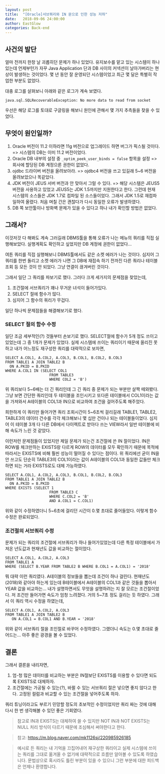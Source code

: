 ```yaml
---
layout: post
title:  "[Oracle]서브쿼리와 IN 문으로 인한 성능 저하"
date:   2018-09-06 24:00:00
author: EastGlow
categories: Back-end
---
```

## 사건의 발단

얼마 전까지 한창 날 괴롭히던 문제가 하나 있었다. 유지보수를 맡고 있는 시스템이 하나 있는데 언제부턴가 자꾸 Java Application 단과 DB 사이의 커넥션이 날아가버리는 현상이 발생하는 것이었다. 몇 년 동안 잘 운영되던 시스템이었고 최근 몇 달은 특별히 작업한 부분도 없었다.

대충 로그를 살펴보니 아래와 같은 로그가 계속 보였다.

```
java.sql.SQLRecoverableException: No more data to read from socket
```

우선은 해당 로그를 토대로 구글링을 해보니 원인에 관해서 몇 가지 추측들을 찾을 수 있었다.

## 무엇이 원인일까?

1. Oracle 버전이 11.2 이하라면 11g 버전으로 업그레이드 하면 버그가 픽스될 것이다. => 시스템의 DB는 이미 11.2 버전이었다.
2. Oracle DB 내부의 설정 중 `_optim_peek_user_binds = false` 항목을 설정 => 회사에 할당된 DB 계정으론 권한이 없었다.
3. ojdbc 드라이버 버전을 올려보아라. => ojdbc4 버전을 쓰고 있길래 5~6 버전을 올려보았으나 똑같았다.
4. JDK 버전이 JEUS 서버 버전과 안 맞아서 그럴 수 있다. => 해당 시스템은 JEUS5 버전을 사용하고 있었고 JEUS5는 JDK 1.5까지만 지원한다고 한다. 그런데 현재 시스템의 소스들은 JDK 1.7로 컴파일 된 소스들이었다. 그래서 JDK 1.5로 재컴파일하여 올렸다. 처음 며칠 간은 괜찮다가 다시 동일한 오류가 발생하였다.
5. DB 쪽 보안툴이나 방화벽 문제가 있을 수 있다고 하나 내가 확인할 방법은 없었다.

## 그래서?

이것저것 다 해봐도 계속 그러길래 DBMS툴을 통해 오류가 나는 메뉴의 쿼리를 직접 실행해보았다. 실행계획도 확인하고 싶었지만 DB 계정에 권한이 없었다...

여튼 쿼리를 직접 실행해보니 DBMS툴에서도 같은 소켓 에러가 나는 것이다. 심지어 그 쿼리를 한번 돌리고 소켓 에러가 나면 그 DB에 재접속 하기 전까진 다른 쿼리나 테이블 조회 등 모든 것이 안 되었다. 그냥 연결이 끊겨버린 것이다.

그래서 일단 그 쿼리를 파보기로 했다. 그러다 크게 세가지의 문제점을 찾았는데,

1. 조건절에 서브쿼리가 꽤나 무거운 녀석이 들어가있다.
2. SELECT 절에 함수가 많다.
3. 심지어 그 함수의 쿼리가 무겁다.

일단 하나씩 문제점들을 해결해보기로 했다.

### SELECT 절의 함수 수정

일단 조금 세부적인(?) 것들부터 손보기로 했다. SELECT절에 함수가 5개 정도 쓰이고 있었는데 그 중 1개가 문제가 있었다. 실제 시스템에 쓰이는 쿼리이기 때문에 올리진 못하고 내가 어느정도 재구성한 쿼리를 대략적으로 보자면,

```
SELECT A.COL1, A.COL2, A.COL3, B.COL1, B.COL2, B.COL3
FROM TABLE1 A JOIN TABLE2 B
  ON A.PKID = B.PKID
WHERE A.COL1 IN (SELECT COL1
    				FROM TABLE3
                    WHERE COL2 = 'B')
```

위 쿼리보다 5~6배는 더 긴 쿼리인데 그 긴 쿼리 중 문제가 되는 부분만 살짝 떼와봤다. 그냥 보면 간단한 쿼리인데 두 테이블을 조인시키고 또다른 테이블에서 COL1이라는 값을 가져와서 A테이블의 COL1과 IN으로 비교하여 조건을 걸어주도록 해주었다.

희한하게 이 쿼리만 들어가면 쿼리 조회시간이 5~6초씩 걸리길래 TABLE1, TABLE2, TABLE3의 데이터 건수를 각각 체크해보니 몇 십만 건이나 되는 테이블들이었다. 심지어 이 테이블 3개 다 다른 DB에서 다이렉트로 받아다 쓰는 VIEW라서 일반 테이블에 비해 속도가 느린 것 같았다.

이런저런 문제점들이 있었지만 제일 문제가 되는건 조건절에 쓴 IN 절이었다. IN은 ROW를 체크만하는 EXISTS랑 다르게 ROW의 데이터를 모두 확인하기 때문에 목적에 따라서는 EXISTS에 비해 훨씬 성능이 떨어질 수 있다는 점이다. 위 쿼리에선 굳이 IN을 안 쓰고도 단순히 TABLE3의 COL1이라는 값이 A테이블의 COL1과 동일한 값들만 체크하면 되는 거라 EXISTS로도 대체 가능하였다.

```
SELECT A.COL1, A.COL2, A.COL3, B.COL1, B.COL2, B.COL3
FROM TABLE1 A JOIN TABLE2 B
  ON A.PKID = B.PKID
WHERE EXISTS (SELECT 1
    				FROM TABLE3 C
                    WHERE C.COL2 = 'B'
                    AND A.COL1 = C.COL1)
```

위와 같이 수정하였더니 5~6초에 걸리던 시간이 0.몇 초대로 줄어들었다. 이렇게 함수 수정은 완료되었다.

### 조건절의 서브쿼리 수정

문제가 되는 쿼리의 조건절에 서브쿼리가 하나 들어가있었는데 다른 특정 테이블에서 가져온 년도값과 현재년도 값을 비교하는 절이었다.

```
SELECT A.COL1, A.COL2, A.COL3
FROM TABLE1 A
WHERE (SELECT B.YEAR FROM TABLE2 B WHERE B.COL1 = A.COL1) = '2018'
```

뭐 대략 이런 쿼리였다. A테이블의 정보들을 뽑는데 조건이 하나 걸린다. 현재년도(2018)와 같아야 하는게 있는데 B테이블에서 A테이블의 COL1과 같은 것들을 뽑아서 YEAR 값을 비교하는... 내가 설명하면서도 무엇을 설명하려는 지 잘 모르는 조건절이었다. 저 조건만 들어가면 속도가 엄청 느려졌다. 거의 5~7초 정도 걸리는 듯 하였다. 그래서 이 쿼리 역시 수정을 하였는데,

```
SELECT A.COL1, A.COL2, A.COL3
FROM TABLE1 A JOIN TABLE2 B
   ON A.COL1 = B.COL1 AND B.YEAR = '2018'
```

위와 같이 서브쿼리 절을 조인절로 바꾸어 수정하였다. 그랬더니 속도는 0.몇 초대로 줄어드는... 아주 좋은 광경을 볼 수 있었다.

## 결론

그래서 결론을 내리자면,

1. 엄-청 많은 데이터를 비교하는 부분은 IN절보단 EXISTS를 이용할 수 있다면 되도록 EXISTS로 대체하자.
2. 조건절에는 가공될 수 있는(?), 바뀔 수 있는 서브쿼리 절은 넣으면 좋지 않다고 한다. 고정된 컬럼과 비교할 수 있는 조건절을 넣어주도록 하자.

쿼리 튜닝이라고도 부르기 민망할 정도의 초보적인 수정이었지만 쿼리 짜는 것에 대해 다시 한 번 생각해볼 수 있던 좋은 기회였다.

> 참고로 IN과 EXISTS는 대체하여 쓸 수 있지만 NOT IN과 NOT EXISTS는 NULL 처리 방식이 다르기 때문에 조심해서 써야한다고 한다.

> 참고: https://m.blog.naver.com/mk1126sj/220985926185

> 예시로 든 쿼리는 내 기억을 끄집어내어 재구상한 쿼리이고 실제 시스템에 쓰이는 쿼리를 그대로 옮겨올 수 없기에 대략적으로 흐름만 알아볼 수 있도록 하였습니다. 문법상으로 혹시라도 틀린 부분이 있을 수 있으니 그런 부분에 대한 피드백은 언제나 환영합니다.